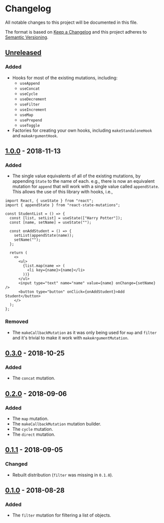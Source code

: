 # Changelog

All notable changes to this project will be documented in this file.

The format is based on [Keep a Changelog](http://keepachangelog.com/en/1.0.0/) and this project adheres to [Semantic Versioning](http://semver.org/spec/v2.0.0.html).

## [Unreleased]
### Added
- Hooks for most of the existing mutations, including:
  - `useAppend`
  - `useConcat`
  - `useCycle`
  - `useDecrement`
  - `useFilter`
  - `useIncrement`
  - `useMap`
  - `usePrepend`
  - `useToggle`
- Factories for creating your own hooks, including `makeStandaloneHook` and `makeArgumentHook`.

## [1.0.0] - 2018-11-13
### Added
- The single value equivalents of all of the existing mutations, by appending `State` to the name of each. e.g., there is now an equivalent mutation for `append` that will work with a single value called `appendState`. This allows the use of this library with hooks, i.e.,

```
import React, { useState } from "react";
import { appendState } from "react-state-mutations";

const StudentList = () => {
  const [list, setList] = useState(["Harry Potter"]);
  const [name, setName] = useState("");

  const onAddStudent = () => {
    setList(appendState(name));
    setName("");
  };

  return (
    <>
      <ul>
        {list.map(name => (
          <li key={name}>{name}</li>
        ))}
      </ul>
      <input type="text" name="name" value={name} onChange={setName} />
      <button type="button" onClick={onAddStudent}>Add Student</button>
    </>
  );
};
```

### Removed
- The `makeCallbackMutation` as it was only being used for `map` and `filter` and it's trivial to make it work with `makeArgumentMutation`.

## [0.3.0] - 2018-10-25
### Added
- The `concat` mutation.

## [0.2.0] - 2018-09-06
### Added
- The `map` mutation.
- The `makeCallbackMutation` mutation builder.
- The `cycle` mutation.
- The `direct` mutation.

## [0.1.1] - 2018-09-05
### Changed
- Rebuilt distribution (`filter` was missing in `0.1.0`).

## [0.1.0] - 2018-08-28
### Added
- The `filter` mutation for filtering a list of objects.

[Unreleased]: https://github.com/CultureHQ/components/compare/v1.0.0...HEAD
[1.0.0]: https://github.com/CultureHQ/components/compare/v0.3.0...v1.0.0
[0.3.0]: https://github.com/CultureHQ/components/compare/v0.2.0...v0.3.0
[0.2.0]: https://github.com/CultureHQ/components/compare/v0.1.1...v0.2.0
[0.1.1]: https://github.com/CultureHQ/components/compare/v0.1.0...v0.1.1
[0.1.0]: https://github.com/CultureHQ/components/compare/v0.0.4...v0.1.0
